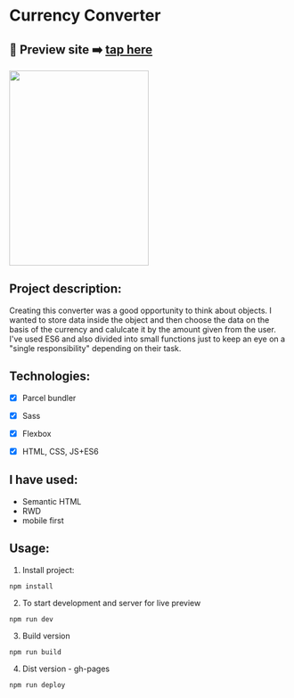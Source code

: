 
# Currency Converter

## 🎥  Preview site :arrow_right: [tap here](https://szymonrojek.github.io/currency-converter/)

<img src="./src/images/currency-converter.gif" width="250" height="350">

## Project description:
Creating this converter was a good opportunity to think about objects. I wanted to store data inside the object and then choose the data on the basis of the currency and calulcate it by the amount given from the user. I've used ES6 and also divided into small functions just to keep an eye on a "single responsibility" depending on their task.


## Technologies:
* [x] Parcel bundler
* [x] Sass
* [x] Flexbox
* [x] HTML, CSS, JS+ES6


## I have used:
- Semantic HTML
- RWD
- mobile first

## Usage:

1. Install project:
```
npm install
```
2. To start development and server for live preview
```
npm run dev
```
3. Build version
```
npm run build
```

4. Dist version - gh-pages
```
npm run deploy
```